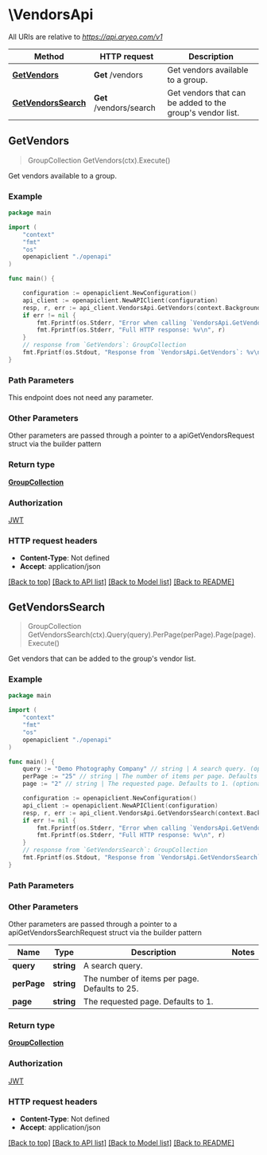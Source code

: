 # \VendorsApi

All URIs are relative to *https://api.aryeo.com/v1*

Method | HTTP request | Description
------------- | ------------- | -------------
[**GetVendors**](VendorsApi.md#GetVendors) | **Get** /vendors | Get vendors available to a group.
[**GetVendorsSearch**](VendorsApi.md#GetVendorsSearch) | **Get** /vendors/search | Get vendors that can be added to the group&#39;s vendor list.



## GetVendors

> GroupCollection GetVendors(ctx).Execute()

Get vendors available to a group.



### Example

```go
package main

import (
    "context"
    "fmt"
    "os"
    openapiclient "./openapi"
)

func main() {

    configuration := openapiclient.NewConfiguration()
    api_client := openapiclient.NewAPIClient(configuration)
    resp, r, err := api_client.VendorsApi.GetVendors(context.Background()).Execute()
    if err != nil {
        fmt.Fprintf(os.Stderr, "Error when calling `VendorsApi.GetVendors``: %v\n", err)
        fmt.Fprintf(os.Stderr, "Full HTTP response: %v\n", r)
    }
    // response from `GetVendors`: GroupCollection
    fmt.Fprintf(os.Stdout, "Response from `VendorsApi.GetVendors`: %v\n", resp)
}
```

### Path Parameters

This endpoint does not need any parameter.

### Other Parameters

Other parameters are passed through a pointer to a apiGetVendorsRequest struct via the builder pattern


### Return type

[**GroupCollection**](GroupCollection.md)

### Authorization

[JWT](../README.md#JWT)

### HTTP request headers

- **Content-Type**: Not defined
- **Accept**: application/json

[[Back to top]](#) [[Back to API list]](../README.md#documentation-for-api-endpoints)
[[Back to Model list]](../README.md#documentation-for-models)
[[Back to README]](../README.md)


## GetVendorsSearch

> GroupCollection GetVendorsSearch(ctx).Query(query).PerPage(perPage).Page(page).Execute()

Get vendors that can be added to the group's vendor list.



### Example

```go
package main

import (
    "context"
    "fmt"
    "os"
    openapiclient "./openapi"
)

func main() {
    query := "Demo Photography Company" // string | A search query. (optional)
    perPage := "25" // string | The number of items per page. Defaults to 25. (optional)
    page := "2" // string | The requested page. Defaults to 1. (optional)

    configuration := openapiclient.NewConfiguration()
    api_client := openapiclient.NewAPIClient(configuration)
    resp, r, err := api_client.VendorsApi.GetVendorsSearch(context.Background()).Query(query).PerPage(perPage).Page(page).Execute()
    if err != nil {
        fmt.Fprintf(os.Stderr, "Error when calling `VendorsApi.GetVendorsSearch``: %v\n", err)
        fmt.Fprintf(os.Stderr, "Full HTTP response: %v\n", r)
    }
    // response from `GetVendorsSearch`: GroupCollection
    fmt.Fprintf(os.Stdout, "Response from `VendorsApi.GetVendorsSearch`: %v\n", resp)
}
```

### Path Parameters



### Other Parameters

Other parameters are passed through a pointer to a apiGetVendorsSearchRequest struct via the builder pattern


Name | Type | Description  | Notes
------------- | ------------- | ------------- | -------------
 **query** | **string** | A search query. | 
 **perPage** | **string** | The number of items per page. Defaults to 25. | 
 **page** | **string** | The requested page. Defaults to 1. | 

### Return type

[**GroupCollection**](GroupCollection.md)

### Authorization

[JWT](../README.md#JWT)

### HTTP request headers

- **Content-Type**: Not defined
- **Accept**: application/json

[[Back to top]](#) [[Back to API list]](../README.md#documentation-for-api-endpoints)
[[Back to Model list]](../README.md#documentation-for-models)
[[Back to README]](../README.md)

